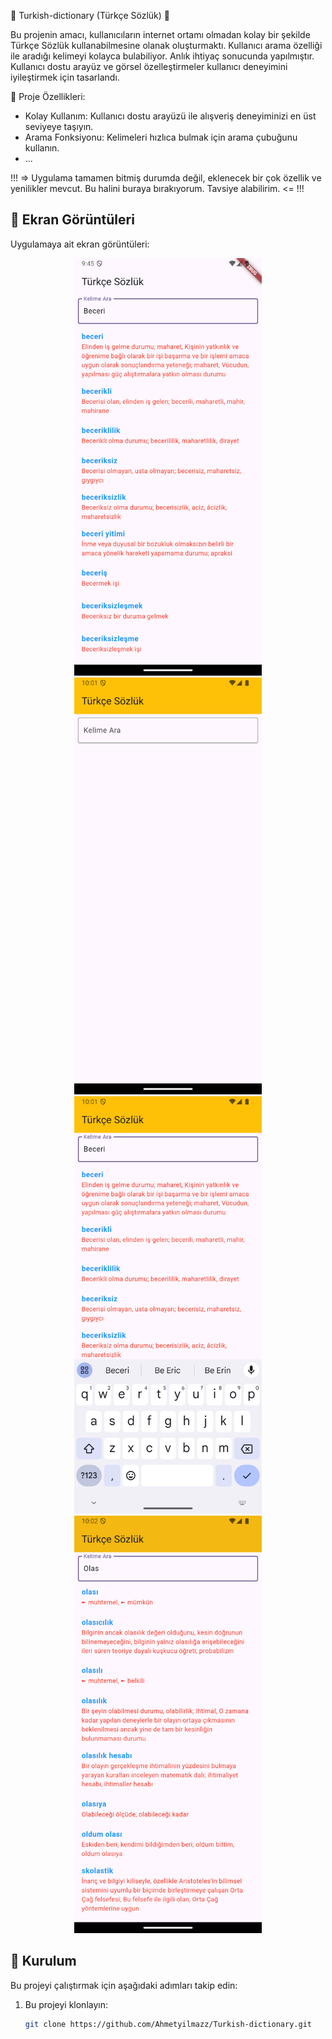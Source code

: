 📝 Turkish-dictionary (Türkçe Sözlük) 📝

Bu projenin amacı, kullanıcıların internet ortamı olmadan kolay bir şekilde Türkçe Sözlük kullanabilmesine olanak oluşturmaktı. Kullanıcı arama özelliği ile aradığı kelimeyi kolayca bulabiliyor. Anlık ihtiyaç sonucunda yapılmıştır. Kullanıcı dostu arayüz ve görsel özelleştirmeler kullanıcı deneyimini iyileştirmek için tasarlandı.

 
📌 Proje Özellikleri:
* Kolay Kullanım: Kullanıcı dostu arayüzü ile alışveriş deneyiminizi en üst seviyeye taşıyın.
* Arama Fonksiyonu: Kelimeleri hızlıca bulmak için arama çubuğunu kullanın.
* ...

!!! => Uygulama tamamen bitmiş durumda değil, eklenecek bir çok özellik ve yenilikler mevcut. Bu halini buraya bırakıyorum. Tavsiye alabilirim. <= !!!

## 📸 Ekran Görüntüleri
Uygulamaya ait ekran görüntüleri:

<div align="center">
  <img src="https://github.com/Ahmetyilmazz/Turkish-dictionary/blob/3222d8f4b1fff087cd6ab2c26c920644d8ab04f4/Screenshots/s1.png" width="300"/>
  <img src="https://github.com/Ahmetyilmazz/Turkish-dictionary/blob/3222d8f4b1fff087cd6ab2c26c920644d8ab04f4/Screenshots/s2.png" width="300"/>
  <img src="https://github.com/Ahmetyilmazz/Turkish-dictionary/blob/3222d8f4b1fff087cd6ab2c26c920644d8ab04f4/Screenshots/s3.png" width="300"/>
  <img src="https://github.com/Ahmetyilmazz/Turkish-dictionary/blob/3222d8f4b1fff087cd6ab2c26c920644d8ab04f4/Screenshots/s4.png" width="300"/>
</div>

## 🚀 Kurulum
Bu projeyi çalıştırmak için aşağıdaki adımları takip edin:
1. Bu projeyi klonlayın:
   ```bash
   git clone https://github.com/Ahmetyilmazz/Turkish-dictionary.git

